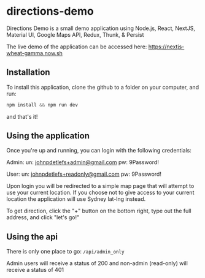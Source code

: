 # directions-demo

Directions Demo is a small demo application using Node.js, React, NextJS, Material UI, Google Maps API, Redux, Thunk, & Persist

The live demo of the application can be accessed here: https://nextjs-wheat-gamma.now.sh

## Installation

To install this application, clone the github to a folder on your computer, and run:

```javascript
npm install && npm run dev
```

and that's it!

## Using the application

Once you're up and running, you can login with the following credentials:

Admin:
un: johnpdetlefs+admin@gmail.com
pw: 9Password!

User:
un: johnpdetlefs+readonly@gmail.com
pw: 9Password!

Upon login you will be redirected to a simple map page that will attempt to use your current location. If you choose not to give access to your current location the application will use Sydney lat-lng instead.

To get direction, click the "+" button on the bottom right, type out the full address, and click "let's go!"

## Using the api

There is only one place to go: `/api/admin_only`

Admin users will receive a status of 200 and non-admin (read-only) will receive a status of 401
